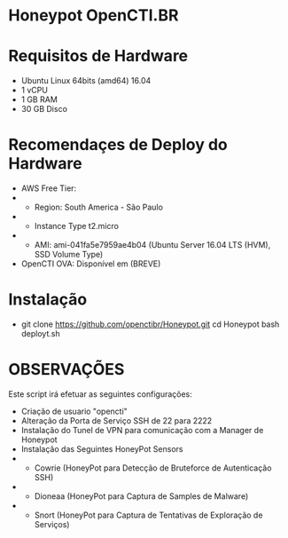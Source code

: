 # Honeypot OpenCTI.BR

# Requisitos de Hardware
- Ubuntu Linux 64bits (amd64) 16.04
- 1 vCPU
- 1 GB RAM
- 30 GB Disco

# Recomendaçes de Deploy do Hardware
- AWS Free Tier: 
- - Region: South America - São Paulo
- - Instance Type t2.micro
- - AMI: ami-041fa5e7959ae4b04 (Ubuntu Server 16.04 LTS (HVM), SSD Volume Type)
- OpenCTI OVA: Disponível em (BREVE)

# Instalação
- git clone https://github.com/openctibr/Honeypot.git
cd Honeypot
bash deployt.sh

# OBSERVAÇÕES
Este script irá efetuar as seguintes configurações:
- Criação de usuario "opencti"
- Alteração da Porta de Serviço SSH de 22 para 2222
- Instalação do Tunel de VPN para comunicação com a Manager de Honeypot
- Instalação das Seguintes HoneyPot Sensors
- - Cowrie (HoneyPot para Detecção de Bruteforce de Autenticação SSH)
- - Dioneaa (HoneyPot para Captura de Samples de Malware)
- - Snort (HoneyPot para Captura de Tentativas de Exploração de Serviços)
